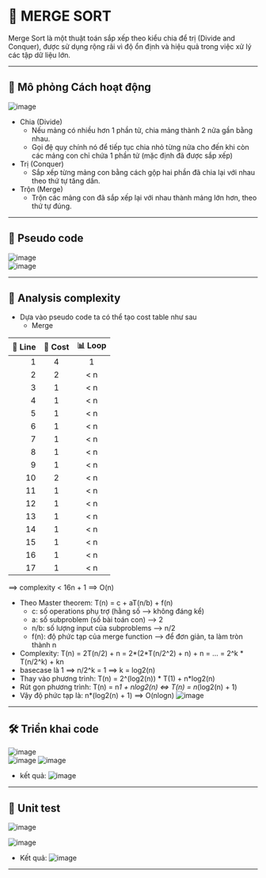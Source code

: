 # 📘 MERGE SORT

Merge Sort là một thuật toán sắp xếp theo kiểu chia để trị (Divide and Conquer), được sử dụng rộng rãi vì độ ổn định và hiệu quả trong việc xử lý các tập dữ liệu lớn.

---

## 🧠 Mô phỏng Cách hoạt động

![image](https://github.com/user-attachments/assets/b1d0be81-9328-40a1-8df7-77e54b0d7d23)  

- Chia (Divide)  
  + Nếu mảng có nhiều hơn 1 phần tử, chia mảng thành 2 nửa gần bằng nhau.
  + Gọi đệ quy chính nó để tiếp tục chia nhỏ từng nửa cho đến khi còn các mảng con chỉ chứa 1 phần tử (mặc định đã được sắp xếp)
- Trị (Conquer)
  + Sắp xếp từng mảng con bằng cách gộp hai phần đã chia lại với nhau theo thứ tự tăng dần.
- Trộn (Merge)
  + Trộn các mảng con đã sắp xếp lại với nhau thành mảng lớn hơn, theo thứ tự đúng.

---

## 📘 Pseudo code

![image](https://github.com/user-attachments/assets/0fb47930-42a1-499e-bdaa-11734b5ad9ff)  
![image](https://github.com/user-attachments/assets/dd097631-c3fb-4bec-bfce-2b3827523ea2)

---

## 🎯 Analysis complexity

- Dựa vào pseudo code ta có thể tạo cost table như sau
  + Merge

| 📁 Line | 🧮 Cost | 📊 Loop |
|--------:|:-------:|:-------:|
|    1    |    4    |    1    |
|    2    |    2    |   < n   |
|    3    |    1    |   < n   |
|    4    |    1    |   < n   |
|    5    |    1    |   < n   |
|    6    |    1    |   < n   |
|    7    |    1    |   < n   |
|    8    |    1    |   < n   |
|    9    |    1    |   < n   |
|   10    |    2    |   < n   |
|   11    |    1    |   < n   |
|   12    |    1    |   < n   |
|   13    |    1    |   < n   |
|   14    |    1    |   < n   |
|   15    |    1    |   < n   |
|   16    |    1    |   < n   |
|   17    |    1    |   < n   |


==> complexity < 16n + 1 ==> O(n)

- Theo Master theorem: T(n) = c + aT(n/b) + f(n)
  + c: số operations phụ trợ (hằng số --> không đáng kể)
  + a: số subproblem (số bài toán con) --> 2
  + n/b: số lượng input của subproblems --> n/2
  + f(n): độ phức tạp của merge function --> để đơn giản, ta làm tròn thành n
- Complexity: T(n) = 2T(n/2) + n = 2*(2*T(n/2^2) + n) + n = ... = 2^k * T(n/2^k) + kn
- basecase là 1 ==> n/2^k = 1 ==> k = log2(n)
- Thay vào phương trình: T(n) = 2^(log2(n)) * T(1) + n*log2(n)
- Rút gọn phương trình: T(n) = n*1 + nlog2(n) <=> T(n) = n*(log2(n) + 1)
- Vậy độ phức tạp là: n*(log2(n) + 1) ==> O(nlogn)
![image](https://github.com/user-attachments/assets/6d3143e4-62af-42a0-820b-81096913d60e)

  
---

## 🛠 Triển khai code

![image](https://github.com/user-attachments/assets/993f22e0-3e38-4475-a5ac-d9d7866d0017)  
![image](https://github.com/user-attachments/assets/d80f6d4a-2224-42c2-abf9-df09dc2223c4)
![image](https://github.com/user-attachments/assets/2ded69f1-f900-4ebc-848d-4ddcd9c4cf71)

- kết quả:
![image](https://github.com/user-attachments/assets/3d00309f-0aeb-4049-8072-fb4ab4a85bdd)


---

## 📸 Unit test

![image](https://github.com/user-attachments/assets/1261c044-3f70-414d-b1c8-08ac4d6fe9b2)  

![image](https://github.com/user-attachments/assets/6dabd23b-ed81-478b-a945-5128421b2dd3)  

- Kết quả:
![image](https://github.com/user-attachments/assets/3d7621a7-fff5-4561-a31e-412805dae511)


---


